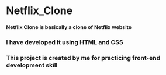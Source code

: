 # Netflix_Clone
#### Netflix Clone is basically a clone of Netflix website
### I have developed it using HTML and CSS
### This project is created by me for practicing front-end development skill
